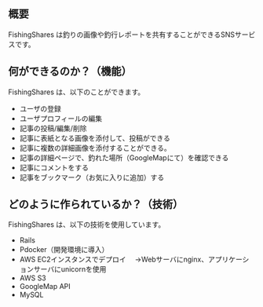 ## 概要

FishingShares は釣りの画像や釣行レポートを共有することができるSNSサービスです。

## 何ができるのか？（機能）
FishingShares は、以下のことができます。

- ユーザの登録
- ユーザプロフィールの編集
- 記事の投稿/編集/削除
- 記事に表紙となる画像を添付して、投稿ができる
- 記事に複数の詳細画像を添付することができる。
- 記事の詳細ページで、釣れた場所（GoogleMapにて）を確認できる
- 記事にコメントをする
- 記事をブックマーク（お気に入りに追加）する

## どのように作られているか？（技術）
FishingShares は、以下の技術を使用しています。

- Rails
- Pdocker（開発環境に導入）
- AWS EC2インスタンスでデプロイ
　→Webサーバにnginx、アプリケーションサーバにunicornを使用
- AWS S3
- GoogleMap API
- MySQL

